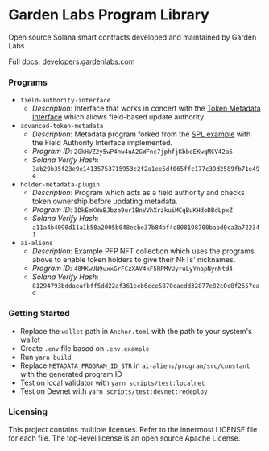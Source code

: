 # Garden Labs Program Library

Open source Solana smart contracts developed and maintained by Garden Labs.

Full docs: <a href="https://developers.gardenlabs.com/">developers.gardenlabs.com</a>

### Programs

- `field-authority-interface`
  - *Description*: Interface that works in concert with the <a href="https://forum.solana.com/t/srfc-00017-token-metadata-interface/283">Token Metadata Interface</a> which allows field-based update authority.
- `advanced-token-metadata`
  - *Description*: Metadata program forked from the <a href="https://github.com/solana-labs/solana-program-library/tree/master/token-metadata/example">SPL example</a> with the Field Authority Interface implemented.
  - *Program ID*: `2GkHVZ2y5wP4nw4uA2GWFnc7jphfjKbbcEKwqMCV42a6`
  - *Solana Verify Hash*: `3ab29b35f23e9e14135753715953c2f2a1ee5df065ffc177c39d2589fb71e49e`
- `holder-metadata-plugin`
  - *Description*: Program which acts as a field authority and checks token ownership before updating metadata.
  - *Program ID*: `3DkEmKWuBJbza9ur1BnVVhXrzkuiMCqBuKHdoDBdLpxZ`
  - *Solana Verify Hash*: `a11a4b4090d11a1b50a2005b048ecbe37b84bf4c808198700babd0ca3a722341`
- `ai-aliens`
  - *Description*: Example PFP NFT collection which uses the programs above to enable token holders to give their NFTs' nicknames.
  - *Program ID*: `48MKwUN9uxxGrFCzXAV4kF5RPMVUyruLyYnapNynNtd4`
  - *Solana Verify Hash*: `81294793bddaeafbff5dd22af361eeb6ece5870caedd32877e82c0c8f2657ead`

### Getting Started

- Replace the `wallet` path in `Anchor.toml` with the path to your system's wallet
- Create `.env` file based on `.env.example`
- Run `yarn build`
- Replace `METADATA_PROGRAM_ID_STR` in `ai-aliens/program/src/constant` with the generated program ID
- Test on local validator with `yarn scripts/test:localnet`
- Test on Devnet with `yarn scripts/test:devnet:redeploy`

### Licensing

This project contains multiple licenses. Refer to the innermost LICENSE file for each file. The top-level license is an open source Apache License.
